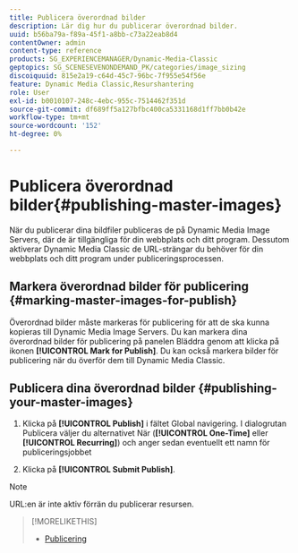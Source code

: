 ```yaml
---
title: Publicera överordnad bilder
description: Lär dig hur du publicerar överordnad bilder.
uuid: b56ba79a-f89a-45f1-a8bb-c73a22eab8d4
contentOwner: admin
content-type: reference
products: SG_EXPERIENCEMANAGER/Dynamic-Media-Classic
geptopics: SG_SCENESEVENONDEMAND_PK/categories/image_sizing
discoiquuid: 815e2a19-c64d-45c7-96bc-7f955e54f56e
feature: Dynamic Media Classic,Resurshantering
role: User
exl-id: b0010107-248c-4ebc-955c-7514462f351d
source-git-commit: df689ff5a127bfbc400ca5331168d1ff7bb0b42e
workflow-type: tm+mt
source-wordcount: '152'
ht-degree: 0%

---
```


# Publicera överordnad bilder{#publishing-master-images}

När du publicerar dina bildfiler publiceras de på Dynamic Media Image Servers, där de är tillgängliga för din webbplats och ditt program. Dessutom aktiverar Dynamic Media Classic de URL-strängar du behöver för din webbplats och ditt program under publiceringsprocessen.

## Markera överordnad bilder för publicering {#marking-master-images-for-publish}

Överordnad bilder måste markeras för publicering för att de ska kunna kopieras till Dynamic Media Image Servers. Du kan markera dina överordnad bilder för publicering på panelen Bläddra genom att klicka på ikonen **[!UICONTROL Mark for Publish]**. Du kan också markera bilder för publicering när du överför dem till Dynamic Media Classic.

## Publicera dina överordnad bilder {#publishing-your-master-images}

1. Klicka på **[!UICONTROL Publish]** i fältet Global navigering. I dialogrutan Publicera väljer du alternativet När (**[!UICONTROL One-Time]** eller **[!UICONTROL Recurring]**) och anger sedan eventuellt ett namn för publiceringsjobbet

1. Klicka på **[!UICONTROL Submit Publish]**.

>[!NOTE]
>
>URL:en är inte aktiv förrän du publicerar resursen.

>[!MORELIKETHIS]
>
>* [Publicering](publishing-files.md#publishing_files)

